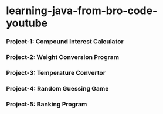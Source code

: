 # learning-java-from-bro-code-youtube

### Project-1: Compound Interest Calculator
### Project-2: Weight Conversion Program
### Project-3: Temperature Convertor
### Project-4: Random Guessing Game
### Project-5: Banking Program